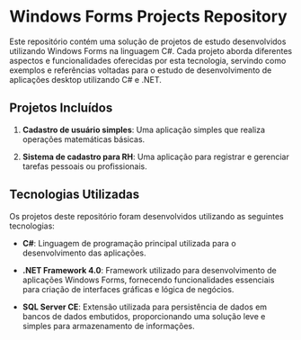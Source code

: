 # Windows Forms Projects Repository

Este repositório contém uma solução de projetos de estudo desenvolvidos utilizando Windows Forms na linguagem C#. Cada projeto aborda diferentes aspectos e funcionalidades oferecidas por esta tecnologia, servindo como exemplos e referências voltadas para o estudo de desenvolvimento de aplicações desktop utilizando C# e .NET.

## Projetos Incluídos

1. **Cadastro de usuário simples**: Uma aplicação simples que realiza operações matemáticas básicas.
   
2. **Sistema de cadastro para RH**: Uma aplicação para registrar e gerenciar tarefas pessoais ou profissionais.

## Tecnologias Utilizadas

Os projetos deste repositório foram desenvolvidos utilizando as seguintes tecnologias:

- **C#**: Linguagem de programação principal utilizada para o desenvolvimento das aplicações.
  
- **.NET Framework 4.0**: Framework utilizado para desenvolvimento de aplicações Windows Forms, fornecendo funcionalidades essenciais para criação de interfaces gráficas e lógica de negócios.

- **SQL Server CE**: Extensão utilizada para persistência de dados em bancos de dados embutidos, proporcionando uma solução leve e simples para armazenamento de informações.




